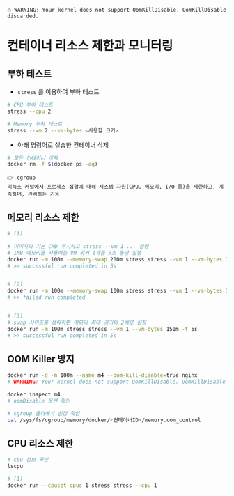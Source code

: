 ```
🔥 WARNING: Your kernel does not support OomKillDisable. OomKillDisable discarded.
```
# 컨테이너 리소스 제한과 모니터링
## 부하 테스트
- `stress` 를 이용하여 부하 테스트

```sh
# CPU 부하 테스트
stress --cpu 2

# Memory 부하 테스트
stress --vm 2 --vm-bytes <사용할 크기>
```

- 아래 명령어로 실습한 컨테이너 삭제
```sh
# 모든 컨테이너 삭제
docker rm -f $(docker ps -aq)
```

```
👉 cgroup
리눅스 커널에서 프로세스 집합에 대해 시스템 자원(CPU, 메모리, I/O 등)을 제한하고, 계측하며, 관리하는 기능
```

## 메모리 리소스 제한
```sh
# (1)

# 이미지의 기본 CMD 무시하고 stress --vm 1 ... 실행
# 1MB 메모리를 사용하는 VM 워커 1개를 5초 동안 실행
docker run -m 100m --memory-swap 200m stress stress --vm 1 --vm-bytes 1m -t 5s
# >> successful run completed in 5s


# (2)
docker run -m 100m --memory-swap 100m stress stress --vm 1 --vm-bytes 150m -t 5s
# >> failed run completed


# (3)
# swap 사이즈를 생략하면 메모리 최대 크기의 2배로 설정
docker run -m 100m stress stress --vm 1 --vm-bytes 150m -t 5s
# >> successful run completed in 5s
```

## OOM Killer 방지
```sh
docker run -d -m 100m --name m4 --oom-kill-disable=true nginx
# WARNING: Your kernel does not support OomKillDisable. OomKillDisable discarded.

docker inspect m4
# oomDisable 옵션 확인

# cgroup 폴더에서 설정 확인
cat /sys/fs/cgroup/memory/docker/<컨테이너ID>/memory.oom_control
```

## CPU 리소스 제한
```sh
# cpu 정보 확인
lscpu

# (1)
docker run --cpuset-cpus 1 stress stress --cpu 1
```